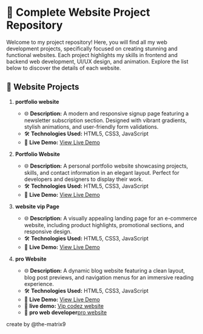 # 🚀 Complete Website Project Repository

Welcome to my project repository! Here, you will find all my web development projects, specifically focused on creating stunning and functional websites. Each project highlights my skills in frontend and backend web development, UI/UX design, and animation. Explore the list below to discover the details of each website.

## 🌟 Website Projects

1. **portfolio website**
   - 🌐 **Description:** A modern and responsive signup page featuring a newsletter subscription section. Designed with vibrant gradients, stylish animations, and user-friendly form validations.
   - 🛠️ **Technologies Used:** HTML5, CSS3, JavaScript
   - 🔗 **Live Demo:** [View Live Demo](https://stalwart-dusk-c95ba8.netlify.app/) <!-- Replace this with your live site URL -->
     

2. **Portfolio Website**
   - 🌐 **Description:** A personal portfolio website showcasing projects, skills, and contact information in an elegant layout. Perfect for developers and designers to display their work.
   - 🛠️ **Technologies Used:** HTML5, CSS3, JavaScript
   - 🔗 **Live Demo:** [View Live Demo](https://dazzling-crisp-64b13e.netlify.app/) <!-- Replace this with your live site URL -->
     

3. **website vip Page**
   - 🌐 **Description:** A visually appealing landing page for an e-commerce website, including product highlights, promotional sections, and responsive design.
   - 🛠️ **Technologies Used:** HTML5, CSS3, JavaScript
   - 🔗 **Live Demo:** [View Live Demo](https://beamish-basbousa-addc0f.netlify.app/) <!-- Replace this with your live site URL -->
     

4. **pro Website**
   - 🌐 **Description:** A dynamic blog website featuring a clean layout, blog post previews, and navigation menus for an immersive reading experience.
   - 🛠️ **Technologies Used:** HTML5, CSS3, JavaScript
   - 🔗 **Live Demo:** [View Live Demo](https://mellifluous-dolphin-a34eed.netlify.app/) <!-- Replace this with your live site URL -->
   - 📂 **live demo:** [Vip codez website](https://cool-raindrop-738513.netlify.app/) <!-- Replace with the link to the code -->
   - 💢 **pro web developer**[pro website](https://resplendent-lebkuchen-8c2ba1.netlify.app/)

create by @the-matrix9
